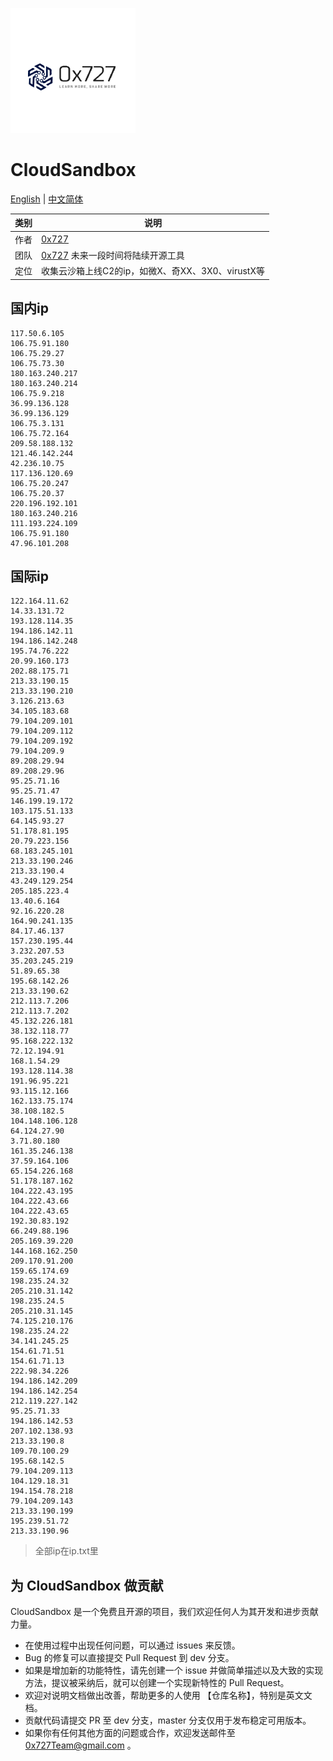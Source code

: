 
![logo](./doc/images/logo.png)

# CloudSandbox

[English](./README.md) | [中文简体](./README_zh.md)

| 类别 | 说明 |
| ---- | --- |
| 作者 | [0x727](https://github.com/0x727) | 
| 团队 | [0x727](https://github.com/0x727) 未来一段时间将陆续开源工具 |
| 定位 | 收集云沙箱上线C2的ip，如微X、奇XX、3X0、virustX等|


## 国内ip
```
117.50.6.105
106.75.91.180
106.75.29.27
106.75.73.30
180.163.240.217
180.163.240.214
106.75.9.218
36.99.136.128
36.99.136.129
106.75.3.131
106.75.72.164
209.58.188.132
121.46.142.244
42.236.10.75
117.136.120.69
106.75.20.247
106.75.20.37
220.196.192.101
180.163.240.216
111.193.224.109
106.75.91.180
47.96.101.208
```

## 国际ip
```
122.164.11.62
14.33.131.72
193.128.114.35
194.186.142.11
194.186.142.248
195.74.76.222
20.99.160.173
202.88.175.71
213.33.190.15
213.33.190.210
3.126.213.63
34.105.183.68
79.104.209.101
79.104.209.112
79.104.209.192
79.104.209.9
89.208.29.94
89.208.29.96
95.25.71.16
95.25.71.47
146.199.19.172
103.175.51.133
64.145.93.27
51.178.81.195
20.79.223.156
68.183.245.101
213.33.190.246
213.33.190.4
43.249.129.254
205.185.223.4
13.40.6.164
92.16.220.28
164.90.241.135
84.17.46.137
157.230.195.44
3.232.207.53
35.203.245.219
51.89.65.38
195.68.142.26
213.33.190.62
212.113.7.206
212.113.7.202
45.132.226.181
38.132.118.77
95.168.222.132
72.12.194.91
168.1.54.29
193.128.114.38
191.96.95.221
93.115.12.166
162.133.75.174
38.108.182.5
104.148.106.128
64.124.27.90
3.71.80.180
161.35.246.138
37.59.164.106
65.154.226.168
51.178.187.162
104.222.43.195
104.222.43.66
104.222.43.65
192.30.83.192
66.249.88.196
205.169.39.220
144.168.162.250
209.170.91.200
159.65.174.69
198.235.24.32
205.210.31.142
198.235.24.5
205.210.31.145
74.125.210.176
198.235.24.22
34.141.245.25
154.61.71.51
154.61.71.13
222.98.34.226
194.186.142.209
194.186.142.254
212.119.227.142
95.25.71.33
194.186.142.53
207.102.138.93
213.33.190.8
109.70.100.29
195.68.142.5
79.104.209.113
104.129.18.31
194.154.78.218
79.104.209.143
213.33.190.199
195.239.51.72
213.33.190.96
```

> 全部ip在ip.txt里

## 为 CloudSandbox 做贡献

CloudSandbox 是一个免费且开源的项目，我们欢迎任何人为其开发和进步贡献力量。

- 在使用过程中出现任何问题，可以通过 issues 来反馈。
- Bug 的修复可以直接提交 Pull Request 到 dev 分支。
- 如果是增加新的功能特性，请先创建一个 issue 并做简单描述以及大致的实现方法，提议被采纳后，就可以创建一个实现新特性的 Pull Request。
- 欢迎对说明文档做出改善，帮助更多的人使用 【仓库名称】，特别是英文文档。
- 贡献代码请提交 PR 至 dev 分支，master 分支仅用于发布稳定可用版本。
- 如果你有任何其他方面的问题或合作，欢迎发送邮件至 0x727Team@gmail.com 。

